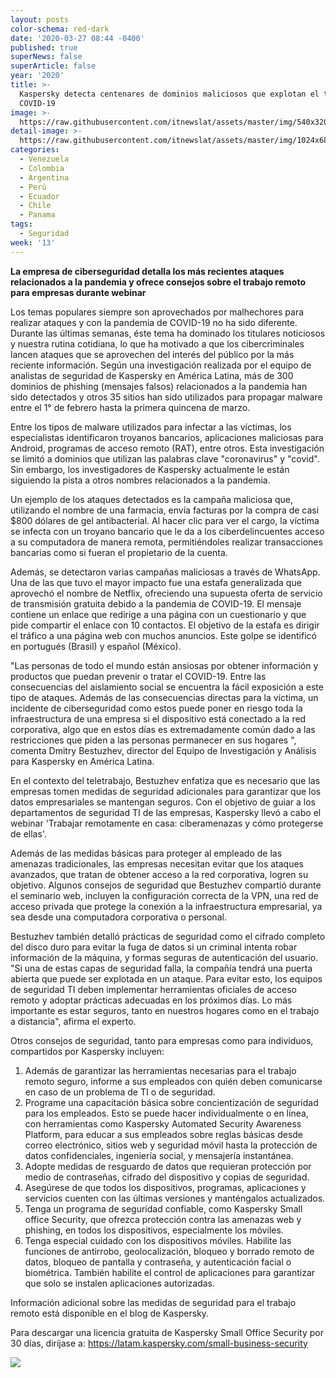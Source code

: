 ```yaml
---
layout: posts
color-schema: red-dark
date: '2020-03-27 08:44 -0400'
published: true
superNews: false
superArticle: false
year: '2020'
title: >-
  Kaspersky detecta centenares de dominios maliciosos que explotan el tema de
  COVID-19 
image: >-
  https://raw.githubusercontent.com/itnewslat/assets/master/img/540x320/Sitios-WEB-p.jpg
detail-image: >-
  https://raw.githubusercontent.com/itnewslat/assets/master/img/1024x680/Sitios-WEB-g.jpg
categories:
  - Venezuela
  - Colombia
  - Argentina
  - Perú
  - Ecuador
  - Chile
  - Panama
tags:
  - Seguridad
week: '13'
---
```

**La empresa de ciberseguridad detalla los más recientes ataques relacionados a la pandemia y ofrece consejos sobre el trabajo remoto para empresas durante webinar**

Los temas populares siempre son aprovechados por malhechores para realizar ataques y con la pandemia de COVID-19 no ha sido diferente. Durante las últimas semanas, éste tema ha dominado los titulares noticiosos y nuestra rutina cotidiana, lo que ha motivado a que los cibercriminales lancen ataques que se aprovechen del interés del público por la más reciente información. Según una investigación realizada por el equipo de analistas de seguridad de Kaspersky en América Latina, más de 300 dominios de phishing (mensajes falsos) relacionados a la pandemia han sido detectados y otros 35 sitios han sido utilizados para propagar malware entre el 1° de febrero hasta la primera quincena de marzo.

Entre los tipos de malware utilizados para infectar a las víctimas, los especialistas identificaron troyanos bancarios, aplicaciones maliciosas para Android, programas de acceso remoto (RAT), entre otros. Esta investigación se limitó a dominios que utilizan las palabras clave "coronavirus" y "covid". Sin embargo, los investigadores de Kaspersky actualmente le están siguiendo la pista a otros nombres relacionados a la pandemia. 

Un ejemplo de los ataques detectados es la campaña maliciosa que, utilizando el nombre de una farmacia, envía facturas por la compra de casi $800 dólares de gel antibacterial. Al hacer clic para ver el cargo, la víctima se infecta con un troyano bancario que le da a los ciberdelincuentes acceso a su computadora de manera remota, permitiéndoles realizar transacciones bancarias como si fueran el propietario de la cuenta.

Además, se detectaron varias campañas maliciosas a través de WhatsApp. Una de las que tuvo el mayor impacto fue una estafa generalizada que aprovechó el nombre de Netflix, ofreciendo una supuesta oferta de servicio de transmisión gratuita debido a la pandemia de COVID-19. El mensaje contiene un enlace que redirige a una página con un cuestionario y que pide compartir el enlace con 10 contactos. El objetivo de la estafa es dirigir el tráfico a una página web con muchos anuncios. Este golpe se identificó en portugués (Brasil) y español (México).

"Las personas de todo el mundo están ansiosas por obtener información y productos que puedan prevenir o tratar el COVID-19. Entre las consecuencias del aislamiento social se encuentra la fácil exposición a este tipo de ataques. Además de las consecuencias directas para la víctima, un incidente de ciberseguridad como estos puede poner en riesgo toda la infraestructura de una empresa si el dispositivo está conectado a la red corporativa, algo que en estos días es extremadamente común dado a las restricciones que piden a las personas permanecer en sus hogares ", comenta Dmitry Bestuzhev, director del Equipo de Investigación y Análisis para Kaspersky en América Latina.

En el contexto del teletrabajo, Bestuzhev enfatiza que es necesario que las empresas tomen medidas de seguridad adicionales para garantizar que los datos empresariales se mantengan seguros. Con el objetivo de guiar a los departamentos de seguridad TI de las empresas, Kaspersky llevó a cabo el webinar 'Trabajar remotamente en casa: ciberamenazas y cómo protegerse de ellas'.

Además de las medidas básicas para proteger al empleado de las amenazas tradicionales, las empresas necesitan evitar que los ataques avanzados, que tratan de obtener acceso a la red corporativa, logren su objetivo. Algunos consejos de seguridad que Bestuzhev compartió durante el seminario web, incluyen la configuración correcta de la VPN, una red de acceso privada que protege la conexión a la infraestructura empresarial, ya sea desde una computadora corporativa o personal. 

Bestuzhev también detalló prácticas de seguridad como el cifrado completo del disco duro para evitar la fuga de datos si un criminal intenta robar información de la máquina, y formas seguras de autenticación del usuario. "Si una de estas capas de seguridad falla, la compañía tendrá una puerta abierta que puede ser explotada en un ataque. Para evitar esto, los equipos de seguridad TI deben implementar herramientas oficiales de acceso remoto y adoptar prácticas adecuadas en los próximos días. Lo más importante es estar seguros, tanto en nuestros hogares como en el trabajo a distancia", afirma el experto.

Otros consejos de seguridad, tanto para empresas como para individuos, compartidos por Kaspersky incluyen:

1. Además de garantizar las herramientas necesarias para el trabajo remoto seguro, informe a sus empleados con quién deben comunicarse en caso de un problema de TI o de seguridad.
1. Programe una capacitación básica sobre concientización de seguridad para los empleados. Esto se puede hacer individualmente o en línea, con herramientas como Kaspersky Automated Security Awareness Platform, para educar a sus empleados sobre reglas básicas desde correo electrónico, sitios web y seguridad móvil hasta la protección de datos confidenciales, ingeniería social, y mensajería instantánea.
1. Adopte medidas de resguardo de datos que requieran protección por medio de contraseñas, cifrado del dispositivo y copias de seguridad.
1. Asegúrese de que todos los dispositivos, programas, aplicaciones y servicios cuenten con las últimas versiones y manténgalos actualizados.
1. Tenga un programa de seguridad confiable, como Kaspersky Small office Security, que ofrezca protección contra las amenazas web y phishing, en todos los dispositivos, especialmente los móviles.
1. Tenga especial cuidado con los dispositivos móviles. Habilite las funciones de antirrobo, geolocalización, bloqueo y borrado remoto de datos, bloqueo de pantalla y contraseña, y autenticación facial o biométrica. También habilite el control de aplicaciones para garantizar que solo se instalen aplicaciones autorizadas.

Información adicional sobre las medidas de seguridad para el trabajo remoto está disponible en el blog de Kaspersky.

Para descargar una licencia gratuita de Kaspersky Small Office Security por 30 días, diríjase a:  https://latam.kaspersky.com/small-business-security

<img src="https://tracker.metricool.com/c3po.jpg?hash=56f88a41e39ab42c063cc51676587a04"/>